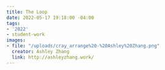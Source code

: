 ```yaml
---
title: The Loop
date: 2022-05-17 19:18:00 -04:00
tags:
- '2022'
- student-work
images:
- file: "/uploads/cray_arrange%20-%20Ashley%20Zhang.png"
  creator: Ashley Zhang
  link: http://ashleyzhang.work/
---
```


